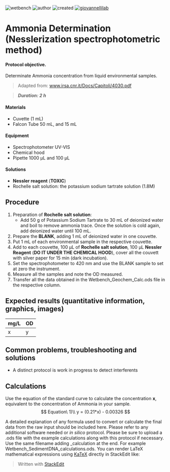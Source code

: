 ![wetbench](https://img.shields.io/badge/TYPE-wet_bench-brigthgreen)
![author](https://img.shields.io/badge/Matteo_Selci,_Monica_Correggia-ad7fa8)
![created](https://img.shields.io/badge/created-20/11/2020-lightgray)
[![giovannellilab](https://img.shields.io/badge/BY-Giovannelli_Lab-blue)](http://dgiovannelli.github.io)
 
# Ammonia Determination (Nesslerization spectrophotometric method) 

#### Protocol objective.
Determinate Ammonia concentration from liquid environmental samples.
>Adapted from:  www.irsa.cnr.it/Docs/Capitoli/4030.pdf

>***Duration: 2 h***

#### Materials
- Cuvette (1 mL)
- Falcon Tube 50 mL, and 15 mL

#### Equipment
- Spectrophotometer UV-VIS
- Chemical hood
- Pipette 1000 µL and 100 µL

#### Solutions
- **Nessler reagent** (**TOXIC**) 
- Rochelle salt solution: the potassium sodium tartrate solution (1.8M)
## Procedure
 1. Preparation of **Rochelle salt solution**:
	- Add 50 g of Potassium Sodium Tartrate to 30 mL of deionized water and boil to remove ammonia trace. Once the solution is cold again, add deionized water until 100 mL.
2.  Prepare the **BLANK**, adding 1 mL of deionized water in one couvette.
3. Put 1 mL of each environmental sample in the respective couvette. 
4. Add to each couvette, 100 µL of **Rochelle salt solution**, 100 µL **Nessler Reagent** (**DO IT UNDER THE CHEMICAL HOOD**), cover all the couvett with silver paper for 15 min (dark incubation). 
5. Set the spectrophotometer to 420 nm and use the BLANK sample to set  at zero the instrument.
6. Measure all the samples and note the OD measured.
7. Transfer all the data obtained in the Wetbench_Geochem_Calc.ods file in the respective column.

## Expected results (quantitative information, graphics, images)

mg/L | OD
-- | --
x | y

 
## Common problems, troubleshooting and solutions
- A distinct protocol is work in progress to detect interferents

## Calculations
Use the equation of the standard curve to calculate the concentration **x**, equivalent to the concentration of Ammonia in your sample.
$$
Equation\ 1)\\ y = (0.21*x) - 0.00326
$$
 
A detailed explanation of any formula used to convert or calculate the final data from the raw input should be included here. Please refer to any additional software needed or _in silico_ protocol. Please be sure to upload a .ods file with the example calculations along with this protocol if necessary. Use the same filename adding _calculation at the end. For example Wetbench_SedimentDNA_calculations.ods. You can render LaTeX mathematical expressions using [KaTeX](https://khan.github.io/KaTeX/) directly in StackEdit like:

> Written with [StackEdit](https://stackedit.io/)
